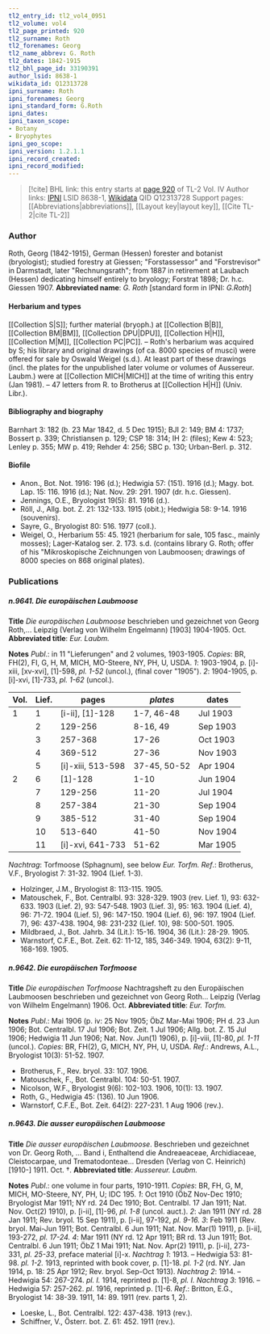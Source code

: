 ```yaml
---
tl2_entry_id: tl2_vol4_0951
tl2_volume: vol4
tl2_page_printed: 920
tl2_surname: Roth
tl2_forenames: Georg
tl2_name_abbrev: G. Roth
tl2_dates: 1842-1915
tl2_bhl_page_id: 33190391
author_lsid: 8638-1
wikidata_id: Q12313728
ipni_surname: Roth
ipni_forenames: Georg
ipni_standard_form: G.Roth
ipni_dates: 
ipni_taxon_scope: 
- Botany
- Bryophytes
ipni_geo_scope: 
ipni_version: 1.2.1.1
ipni_record_created: 
ipni_record_modified:
---
```


> [!cite] BHL link: this entry starts at [page 920](https://www.biodiversitylibrary.org/page/33190391) of TL-2 Vol. IV
> Author links: [IPNI](https://www.ipni.org/a/8638-1) LSID 8638-1, [Wikidata](https://www.wikidata.org/wiki/Q12313728) QID Q12313728
> Support pages: [[Abbreviations|abbreviations]], [[Layout key|layout key]], [[Cite TL-2|cite TL-2]]

### Author

Roth, Georg (1842-1915), German (Hessen) forester and botanist (bryologist); studied forestry at Giessen; "Forstassessor" and "Forstrevisor" in Darmstadt, later "Rechnungsrath"; from 1887 in retirement at Laubach (Hessen) dedicating himself entirely to bryology; Forstrat 1898; Dr. h.c. Giessen 1907. 
**Abbreviated name**: *G. Roth* \[standard form in IPNI: *G.Roth*\]

#### Herbarium and types

[[Collection S|S]]; further material (bryoph.) at [[Collection B|B]], [[Collection BM|BM]], [[Collection DPU|DPU]], [[Collection H|H]], [[Collection M|M]], [[Collection PC|PC]]. – Roth's herbarium was acquired by S; his library and original drawings (of ca. 8000 species of musci) were offered for sale by Oswald Weigel (s.d.). At least part of these drawings (incl. the plates for the unpublished later volume or volumes of Aussereur. Laubm.) were at [[Collection MICH|MICH]] at the time of writing this entry (Jan 1981). – 47 letters from R. to Brotherus at [[Collection H|H]] (Univ. Libr.).

#### Bibliography and biography

Barnhart 3: 182 (b. 23 Mar 1842, d. 5 Dec 1915); BJI 2: 149; BM 4: 1737; Bossert p. 339; Christiansen p. 129; CSP 18: 314; IH 2: (files); Kew 4: 523; Lenley p. 355; MW p. 419; Rehder 4: 256; SBC p. 130; Urban-Berl. p. 312.

#### Biofile

- Anon., Bot. Not. 1916: 196 (d.); Hedwigia 57: (151). 1916 (d.); Magy. bot. Lap. 15: 116. 1916 (d.); Nat. Nov. 29: 291. 1907 (dr. h.c. Giessen).
- Jennings, O.E., Bryologist 19(5): 81. 1916 (d.).
- Röll, J., Allg. bot. Z. 21: 132-133. 1915 (obit.); Hedwigia 58: 9-14. 1916 (souvenirs).
- Sayre, G., Bryologist 80: 516. 1977 (coll.).
- Weigel, O., Herbarium 55: 45. 1921 (herbarium for sale, 105 fasc., mainly mosses); Lager-Katalog ser. 2. 173. s.d. (contains library G. Roth; offer of his "Mikroskopische Zeichnungen von Laubmoosen; drawings of 8000 species on 868 original plates).

### Publications

##### n.9641. Die europäischen Laubmoose

**Title**
*Die europäischen Laubmoose* beschrieben und gezeichnet von Georg Roth,... Leipzig (Verlag von Wilhelm Engelmann) \[1903\] 1904-1905. Oct.
**Abbreviated title**: *Eur. Laubm.*

**Notes**
*Publ*.: in 11 "Lieferungen" and 2 volumes, 1903-1905. *Copies*: BR, FH(2), FI, G, H, M, MICH, MO-Steere, NY, PH, U, USDA.
*1*: 1903-1904, p. \[i\]-xiii, \[xv-xvi\], \[1\]-598, *pl. 1-52* (uncol.), (final cover "1905").
*2*: 1904-1905, p. \[i\]-xvi, \[1\]-733, *pl. 1-62* (uncol.).

|Vol.	|Lief.	|pages	|*plates*	|dates|
|---	|---	|---	|---	|---	|
|1	|1	|\[i-ii\], \[1\]-128	|1-7, 46-48	|Jul 1903|
|	|2	|129-256	|8-16, 49	|Sep 1903|
|	|3	|257-368	|17-26	|Oct 1903|
|	|4	|369-512	|27-36	|Nov 1903|
|	|5	|\[i\]-xiii, 513-598	|37-45, 50-52	|Apr 1904|
|2	|6	|\[1\]-128	|1-10	|Jun 1904|
|	|7	|129-256	|11-20	|Jul 1904|
|	|8	|257-384	|21-30	|Sep 1904|
|	|9	|385-512	|31-40	|Sep 1904|
|	|10	|513-640	|41-50	|Nov 1904|
|	|11	|\[i\]-xvi, 641-733	|51-62	|Mar 1905|

*Nachtrag*: Torfmoose (Sphagnum), see below *Eur. Torfm.*
*Ref*.: Brotherus, V.F., Bryologist 7: 31-32. 1904 (Lief. 1-3).
- Holzinger, J.M., Bryologist 8: 113-115. 1905.
- Matouschek, F., Bot. Centralbl. 93: 328-329. 1903 (rev. Lief. 1), 93: 632-633. 1903 (Lief. 2), 93: 547-548. 1903 (Lief. 3), 95: 163. 1904 (Lief. 4), 96: 71-72. 1904 (Lief. 5), 96: 147-150. 1904 (Lief. 6), 96: 197. 1904 (Lief. 7), 96: 437-438. 1904, 98: 231-232 (Lief. 10), 98: 500-501. 1905.
- Mildbraed, J., Bot. Jahrb. 34 (Lit.): 15-16. 1904, 36 (Lit.): 28-29. 1905.
- Warnstorf, C.F.E., Bot. Zeit. 62: 11-12, 185, 346-349. 1904, 63(2): 9-11, 168-169. 1905.

##### n.9642. Die europäischen Torfmoose

**Title**
*Die europäischen Torfmoose* Nachtragsheft zu den Europäischen Laubmoosen beschrieben und gezeichnet von Georg Roth... Leipzig (Verlag von Wilhelm Engelmann) 1906. Oct.
**Abbreviated title**: *Eur. Torfm.*

**Notes**
*Publ*.: Mai 1906 (p. iv: 25 Nov 1905; ÖbZ Mar-Mai 1906; PH d. 23 Jun 1906; Bot. Centralbl. 17 Jul 1906; Bot. Zeit. 1 Jul 1906; Allg. bot. Z. 15 Jul 1906; Hedwigia 11 Jun 1906; Nat. Nov. Jun(1) 1906), p. \[i\]-viii, \[1\]-80, *pl. 1-11* (uncol.). *Copies*: BR, FH(2), G, MICH, NY, PH, U, USDA.
*Ref*.: Andrews, A.L., Bryologist 10(3): 51-52. 1907.
- Brotherus, F., Rev. bryol. 33: 107. 1906.
- Matouschek, F., Bot. Centralbl. 104: 50-51. 1907.
- Nicolson, W.F., Bryologist 9(6): 102-103. 1906, 10(1): 13. 1907.
- Roth, G., Hedwigia 45: (136). 10 Jun 1906.
- Warnstorf, C.F.E., Bot. Zeit. 64(2): 227-231. 1 Aug 1906 (rev.).

##### n.9643. Die ausser europäischen Laubmoose

**Title**
*Die ausser europäischen Laubmoose*. Beschrieben und gezeichnet von Dr. Georg Roth, ... Band i, Enthaltend die Andreaeaceae, Archidiaceae, Cleistocarpae, und Trematodonteae... Dresden (Verlag von C. Heinrich) \[1910-\] 1911. Oct. †.
**Abbreviated title**: *Aussereur. Laubm.*

**Notes**
*Publ*.: one volume in four parts, 1910-1911. *Copies*: BR, FH, G, M, MICH, MO-Steere, NY, PH, U; IDC 195.
*1*: Oct 1910 (ÖbZ Nov-Dec 1910; Bryologist Mar 1911; NY rd. 24 Dec 1910; Bot. Centralbl. 17 Jan 1911; Nat. Nov. Oct(2) 1910), p. \[i-ii\], \[1\]-96, *pl. 1-8* (uncol. auct.).
*2*: Jan 1911 (NY rd. 28 Jan 1911; Rev. bryol. 15 Sep 1911), p. \[i-ii\], 97-192, *pl. 9-16.*
*3*: Feb 1911 (Rev. bryol. Mai-Jun 1911; Bot. Centralbl. 6 Jun 1911; Nat. Nov. Mar(1) 1911), p. \[i-ii\], 193-272, *pl. 17-24.*
*4*: Mar 1911 (NY rd. 12 Apr 1911; BR rd. 13 Jun 1911; Bot. Centralbl. 6 Jun 1911; ÖbZ 1 Mai 1911; Nat. Nov. Apr(2) 1911), p. \[i-ii\], 273-331, *pl. 25-33*, preface material \[i\]-x.
*Nachtrag 1*: 1913. – Hedwigia 53: 81-98. *pl. 1-2.* 1913, reprinted with book cover, p. \[1\]-18. *pl. 1-2* (rd. NY. Jan 1914, p. 18: 25 Apr 1912; Rev. bryol. Sep-Oct 1913).
*Nachtrag 2*: 1914. – Hedwigia 54: 267-274. *pl. I.* 1914, reprinted p. \[1\]-8, *pl. I.*
*Nachtrag 3*: 1916. – Hedwigia 57: 257-262. *pl*. 1916, reprinted p. \[1\]-6.
*Ref*.: Britton, E.G., Bryologist 14: 38-39. 1911, 14: 89. 1911 (rev. parts 1, 2).
- Loeske, L., Bot. Centralbl. 122: 437-438. 1913 (rev.).
- Schiffner, V., Österr. bot. Z. 61: 452. 1911 (rev.).

